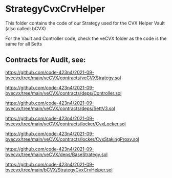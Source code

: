 # StrategyCvxCrvHelper

This folder contains the code of our Strategy used for the CVX Helper Vault (also called: bCVX)

For the Vault and Controller code, check the veCVX folder as the code is the same for all Setts

## Contracts for Audit, see:
https://github.com/code-423n4/2021-09-bvecvx/tree/main/veCVX/contracts/veCVXStrategy.sol

https://github.com/code-423n4/2021-09-bvecvx/tree/main/veCVX/contracts/deps/Controller.sol

https://github.com/code-423n4/2021-09-bvecvx/tree/main/veCVX/contracts/deps/SettV3.sol

https://github.com/code-423n4/2021-09-bvecvx/tree/main/veCVX/contracts/locker/CvxLocker.sol

https://github.com/code-423n4/2021-09-bvecvx/tree/main/veCVX/contracts/locker/CvxStakingProxy.sol

https://github.com/code-423n4/2021-09-bvecvx/tree/main/veCVX/deps/BaseStrategy.sol

https://github.com/code-423n4/2021-09-bvecvx/tree/main/bCVX/StrategyCvxCrvHelper.sol